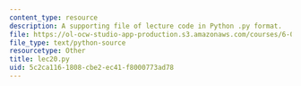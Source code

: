 ```yaml
---
content_type: resource
description: A supporting file of lecture code in Python .py format.
file: https://ol-ocw-studio-app-production.s3.amazonaws.com/courses/6-00sc-introduction-to-computer-science-and-programming-spring-2011/5c2ca1161808cbe2ec41f8000773ad78_lec20.py
file_type: text/python-source
resourcetype: Other
title: lec20.py
uid: 5c2ca116-1808-cbe2-ec41-f8000773ad78
---
```

